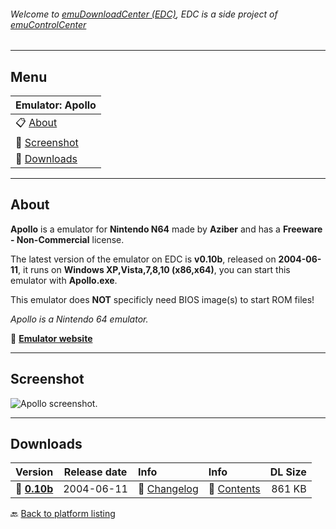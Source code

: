 ###### Welcome to [emuDownloadCenter (EDC)](https://github.com/PhoenixInteractiveNL/emuDownloadCenter/wiki/), EDC is a side project of [emuControlCenter](https://github.com/PhoenixInteractiveNL/emuControlCenter/wiki/)
***
## Menu
| **Emulator: Apollo** |
|:---------|
| :clipboard: [About](#about) |
| :sunrise: [Screenshot](#screenshot) |
| :floppy_disk: [Downloads](#downloads) |
***
## About
**Apollo** is a emulator for **Nintendo N64** made by **Aziber** and has a **Freeware - Non-Commercial** license.

The latest version of the emulator on EDC is **v0.10b**, released on **2004-06-11**, it runs on **Windows XP,Vista,7,8,10 (x86,x64)**, you can start this emulator with **Apollo.exe**.

This emulator does **NOT** specificly need BIOS image(s) to start ROM files!

_Apollo is a Nintendo 64 emulator._

:link: [**Emulator website**](http://www.apollo64.com/indexn.htm)
***
## Screenshot
![](https://raw.githubusercontent.com/PhoenixInteractiveNL/emuDownloadCenter/master/hooks/apollo/screen.jpg "Apollo screenshot.")
***
## Downloads
| Version  | Release date  | Info       | Info       | DL Size    |
|:---------|:-------------:|:-----------|:-----------|-----------:|
| :floppy_disk: [**0.10b**](https://github.com/PhoenixInteractiveNL/edc-repo0004/raw/master/apollo/0.10b.7z) | 2004-06-11 | :page_facing_up: [Changelog](https://github.com/PhoenixInteractiveNL/edc-repo0004/blob/master/apollo/0.10b_changelog.txt) | :mag_right: [Contents](https://github.com/PhoenixInteractiveNL/edc-repo0004/blob/master/apollo/0.10b_contents.txt) | 861 KB |

:back: [Back to platform listing](https://github.com/PhoenixInteractiveNL/emuDownloadCenter/wiki/EDC-Platform-List)
